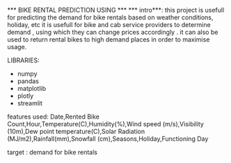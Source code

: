 *** BIKE RENTAL PREDICTION USING ***
*** intro***: this project is usefull for predicting the demand for bike rentals based on weather conditions, holiday, etc 
it is usefull for bike and cab service providers to determine demand , using which they can change prices accordingly . it can also be used to return rental bikes to high demand places in order to maximise usage.

LIBRARIES:
 * numpy
 * pandas
 * matplotlib
 * plotly
 * streamlit
  
features used:
  Date,Rented Bike Count,Hour,Temperature(C),Humidity(%),Wind speed (m/s),Visibility (10m),Dew point temperature(C),Solar Radiation (MJ/m2),Rainfall(mm),Snowfall (cm),Seasons,Holiday,Functioning Day
     
target : demand for bike rentals
